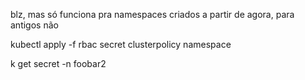 blz, mas só funciona pra namespaces criados a partir de agora, para antigos não

kubectl apply -f 
rbac
secret
clusterpolicy
namespace

k get secret -n foobar2
